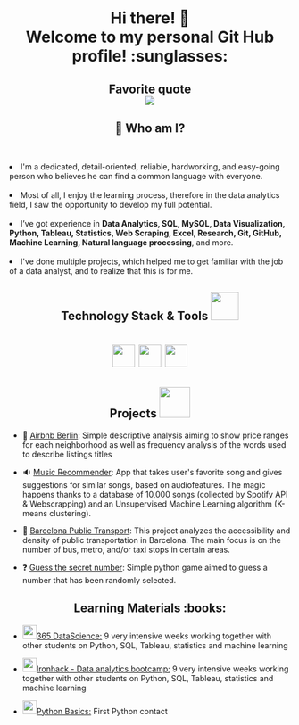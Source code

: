 <h1 align="center">Hi there! 👋 <br />Welcome to my personal Git Hub profile! :sunglasses:</h1>
<h2 align="center">Favorite quote <br /><img src="https://i.ibb.co/XDNrzqN/done-is-better-than-perfect.png" /></h2>
<h2 align="center">🌱 Who am I?</h2>


<p><br /><li>I'm a dedicated, detail-oriented, reliable, hardworking, and easy-going person who believes he can find a common language with everyone. <br /><br> <li>Most of all, I enjoy the learning process, therefore in the data analytics field, I saw the opportunity to develop my full potential. <br /><br><li> I&rsquo;ve got experience in <strong>Data Analytics, SQL, MySQL, Data Visualization, Python, Tableau, Statistics, Web Scraping, Excel, Research, Git, GitHub, Machine Learning, Natural language processing</strong>, and more. <br /><br><li> I've done multiple projects, which helped me to get familiar with the job of a data analyst, and to realize that this is for me.</p>
<h2 align="center">Technology Stack & Tools <img src="https://media.giphy.com/media/iDaCeaKrHhUI1I8e2b/giphy.gif" width="50" /></h2>
<h1 align="center"><img src="https://img.shields.io/badge/-Python-3776AB?logo=python&amp;logoColor=white&amp;style=flat" height="40" />  <img src="https://img.shields.io/badge/-MySQL-4479A1?logo=mysql&amp;logoColor=white&amp;style=flat" height="40" /> <img src="https://img.shields.io/badge/-Tableau-315F85?logo=tableau&amp;logoColor=white&amp;style=flat" height="40" /></h1>

<h2 align="center">Projects <img src="https://drsreturns.com/wp-content/uploads/drs-special-projects-icon.png" width="55" /></h2>

* :city_sunrise: [Airbnb Berlin](https://github.com/Nikolov-A/Ironhack-Projects/tree/main/W5%20-%20Airbnb%20Berlin): Simple descriptive analysis aiming to show price ranges for each neighborhood as well as frequency analysis of the words used to describe listings titles

* :sound: [Music Recommender](https://github.com/Nikolov-A/Ironhack-Projects/tree/main/W3%20-%20Spotify%20music%20recommender): App that takes user's favorite song and gives suggestions for similar songs, based on audiofeatures. The magic happens thanks to a database of 10,000 songs (collected by Spotify API & Webscrapping) and an Unsupervised Machine Learning algorithm (K-means clustering).

* :bus: [Barcelona Public Transport](https://github.com/Nikolov-A/Ironhack-Projects/tree/main/W2%20-%20Barcelona%20public%20transport): This project analyzes the accessibility and density of public transportation in Barcelona. The main focus is on the number of bus, metro, and/or taxi stops in certain areas.

* :question: [Guess the secret number](https://github.com/Nikolov-A/Ironhack-Projects/tree/main/W1%20-%20Python%20game): Simple python game aimed to guess a number that has been randomly selected. 

<h2 align="center">Learning Materials :books:</h2>

* <a href="https://github.com/Nikolov-A/365-Data-Science"><img src="https://pbs.twimg.com/profile_images/1030338267697168385/GQxUachN_400x400.jpg" width="25" />365 DataScience:</a> 9 very intensive weeks working together with other students on Python, SQL, Tableau, statistics and machine learning

* <a href="https://github.com/Nikolov-A/Ironhack-Labs"><img src="https://i.ibb.co/kxHq0Jd/Ironhack-Icon-png.png" width="25" />Ironhack - Data analytics bootcamp:</a> 9 very intensive weeks working together with other students on Python, SQL, Tableau, statistics and machine learning

* <a href="https://github.com/Nikolov-A/Python-Basics"><img src="https://camo.githubusercontent.com/26043b6db7e2aee509448570c835702e9cd39397b53b18ac86b2b11090d08c26/68747470733a2f2f63646e2e737667706f726e2e636f6d2f6c6f676f732f707974686f6e2e737667" width="25" />Python Basics:</a> First Python contact


